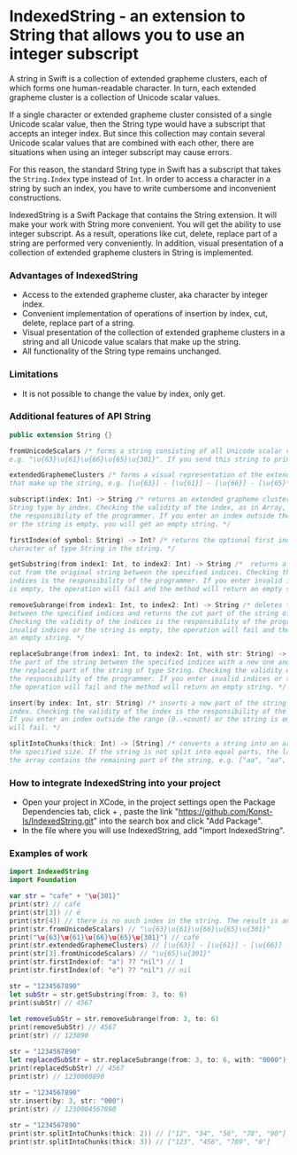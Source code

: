 # IndexedString - an extension to String that allows you to use an integer subscript 

A string in Swift is a collection of extended grapheme clusters, each of which forms one human-readable character. 
In turn, each extended grapheme cluster is a collection of Unicode scalar values.

If a single character or extended grapheme cluster consisted of a single Unicode scalar value, then the String type would have a subscript that accepts an integer index. But since this collection may contain several Unicode scalar values that are combined with each other, there are situations when using an integer subscript may cause errors.

For this reason, the standard String type in Swift has a subscript that takes the `String.Index` type instead of `Int`. In order to access a character in a string by such an index, you have to write cumbersome and inconvenient constructions.

IndexedString is a Swift Package that contains the String extension. It will make your work with String more convenient. You will get the ability to use integer subscript. As a result, operations like cut, delete, replace part of a string are performed very conveniently. In addition, visual presentation of a collection of extended grapheme clusters in String is implemented.

### Advantages of IndexedString

- Access to the extended grapheme cluster, aka character by integer index.
- Convenient implementation of operations of insertion by index, cut, delete, replace part of a string.
- Visual presentation of the collection of extended grapheme clusters in a string and all Unicode value scalars that make up the string.
- All functionality of the String type remains unchanged.

### Limitations

- It is not possible to change the value by index, only get.

### Additional features of API String

```swift
public extension String {}

fromUnicodeScalars /* forms a string consisting of all Unicode scalar values in the string,
e.g. "\u{63}\u{61}\u{66}\u{65}\u{301}". If you send this string to print, you will get café. */

extendedGraphemeClusters /* forms a visual representation of the extended grapheme clusters
that make up the string, e.g. [\u{63}] - [\u{61}] - [\u{66}] - [\u{65}\u{301}]. */

subscript(index: Int) -> String /* returns an extended grapheme cluster (character) of
String type by index. Checking the validity of the index, as in Array, is
the responsibility of the programmer. If you enter an index outside the range (0..<count)
or the string is empty, you will get an empty string. */

firstIndex(of symbol: String) -> Int? /* returns the optional first index of an individual
character of type String in the string. */

getSubstring(from index1: Int, to index2: Int) -> String /*  returns a string of type String
cut from the original string between the specified indices. Checking the validity of the
indices is the responsibility of the programmer. If you enter invalid indices or the string 
is empty, the operation will fail and the method will return an empty string. */

removeSubrange(from index1: Int, to index2: Int) -> String /* deletes the part of the string
between the specified indices and returns the cut part of the string of type String.
Checking the validity of the indices is the responsibility of the programmer. If you enter
invalid indices or the string is empty, the operation will fail and the method will return
an empty string. */

replaceSubrange(from index1: Int, to index2: Int, with str: String) -> String /* replaces
the part of the string between the specified indices with a new one and returns
the replaced part of the string of type String. Checking the validity of the indices is
the responsibility of the programmer. If you enter invalid indices or the string is empty,
the operation will fail and the method will return an empty string. */

insert(by index: Int, str: String) /* inserts a new part of the string at the specified
index. Checking the validity of the index is the responsibility of the programmer.
If you enter an index outside the range (0..<count) or the string is empty, the operation 
will fail. */

splitIntoChunks(thick: Int) -> [String] /* converts a string into an array of strings of
the specified size. If the string is not split into equal parts, the last element of
the array contains the remaining part of the string, e.g. ["aa", "aa", "a"]. */
```
### How to integrate IndexedString into your project

- Open your project in XCode, in the project settings open the Package Dependencies tab, click + , paste the link "https://github.com/Konst-Is/IndexedString.git" into the search box and click "Add Package".
- In the file where you will use IndexedString, add "import IndexedString".

### Examples of work

```swift
import IndexedString
import Foundation

var str = "cafe" + "\u{301}"
print(str) // café
print(str[3]) // é
print(str[4]) // there is no such index in the string. The result is an empty string.
print(str.fromUnicodeScalars) // "\u{63}\u{61}\u{66}\u{65}\u{301}"
print("\u{63}\u{61}\u{66}\u{65}\u{301}") // café
print(str.extendedGraphemeClusters) // [\u{63}] - [\u{61}] - [\u{66}] - [\u{65}\u{301}]
print(str[3].fromUnicodeScalars) // "\u{65}\u{301}"
print(str.firstIndex(of: "a") ?? "nil") // 1
print(str.firstIndex(of: "e") ?? "nil") // nil

str = "1234567890"
let subStr = str.getSubstring(from: 3, to: 6)
print(subStr) // 4567
  
let removeSubStr = str.removeSubrange(from: 3, to: 6)
print(removeSubStr) // 4567
print(str) // 123890

str = "1234567890"
let replacedSubStr = str.replaceSubrange(from: 3, to: 6, with: "0000")
print(replacedSubStr) // 4567
print(str) // 1230000890
  
str = "1234567890"
str.insert(by: 3, str: "000")
print(str) // 1230004567890

str = "1234567890"
print(str.splitIntoChunks(thick: 2)) // ["12", "34", "56", "78", "90"]
print(str.splitIntoChunks(thick: 3)) // ["123", "456", "789", "0"]
```




